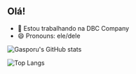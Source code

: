 ## Olá! 

- 🔭 Estou trabalhando na DBC Company
- 😄 Pronouns: ele/dele


![Gasporu's GitHub stats](https://github-readme-stats.vercel.app/api?username=Gasporu&show_icons=true&theme=tokyonight)

![Top Langs](https://github-readme-stats.vercel.app/api/top-langs/?username=Gasporu&hide_progress=true)
